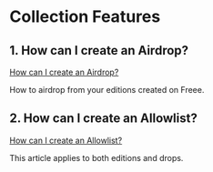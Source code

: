 # Collection Features

## 1. How can I create an Airdrop?

[How can I create an Airdrop?](<How can I create an Airdrop.md>)

How to airdrop from your editions created on Freee.

## 2. How can I create an Allowlist?

[How can I create an Allowlist?](<How can I create an Allowlist.md>)

This article applies to both editions and drops.
